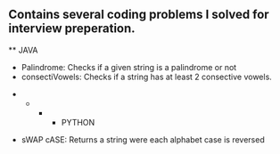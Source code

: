 ## Contains several coding problems I solved for interview preperation.

** JAVA
* Palindrome: Checks if a given string is a palindrome or not
* consectiVowels: Checks if a string has at least 2 consective vowels.

- - - - PYTHON
* sWAP cASE: Returns a string were each alphabet case is reversed
